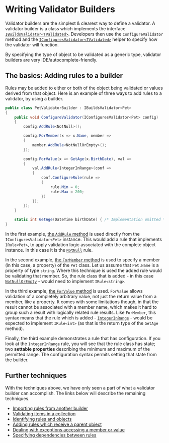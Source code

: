 # Writing Validator Builders

Validator builders are the simplest & clearest way to define a validator.
A validator builder is a class which implements the interface [`IBuildsValidator<TValidated>`].
Developers then use the `ConfigureValidator` method and the [`IConfiguresValidator<TValidated>`] helper to specify how the validator will function.

By specifying the type of object to be validated as a generic type, validator builders are very IDE/autocomplete-friendly.

[`IBuildsValidator<TValidated>`]:xref:CSF.Validation.IBuildsValidator`1
[`IConfiguresValidator<TValidated>`]:xref:CSF.Validation.ValidatorBuilding.IConfiguresValidator`1

## The basics: Adding rules to a builder

Rules may be added to either or both of the object being validated or values derived from that object.
Here is an example of three ways to add rules to a validator, by using a builder.

```csharp
public class PetValidatorBuilder : IBuildsValidator<Pet>
{
    public void ConfigureValidator(IConfiguresValidator<Pet> config)
    {
        config.AddRule<NotNull>();

        config.ForMember(x => x.Name, member =>
        {
            member.AddRule<NotNullOrEmpty>();
        });

        config.ForValue(x => GetAge(x.BirthDate), val =>
        {
            val.AddRule<IntegerInRange>(conf =>
            {
                conf.ConfigureRule(rule =>
                {
                    rule.Min = 0;
                    rule.Max = 200;
                })
            });
        });
    }

    static int GetAge(DateTime birthDate) { /* Implementation omitted */ }
}
```

In the first example, [the `AddRule` method] is used directly from the `IConfiguresValidator<Pet>` instance.
This would add a rule that implements `IRule<Pet>`, to apply validation logic associated with the complete object instance.
In this case it is the [`NotNull`] rule.

In the second example, [the `ForMember` method] is used to specify a member (in this case, a property) of the `Pet` class.
Let us assume that `Pet.Name` is a property of type `string`.
Where this technique is used the added rule would be validating that member.
So, the rule class that is added - in this case [`NotNullOrEmpty`] - would need to implement `IRule<string>`.

In the third example, [the `ForValue` method] is used.
`ForValue` allows validation of a completely arbitrary value, not just the return value from a member, like a property.
It comes with some limitations though, in that the result cannot be associated with a member name, which makes it hard to group such a result with logically related rule results.
Like `ForMember`, this syntax means that the rule which is added - [`IntegerInRange`] - would be expected to implement `IRule<int>` (as that is the return type of the `GetAge` method).

Finally, the third example demonstrates a rule that has configuration.
If you look at the `IntegerInRange` rule, you will see that the rule class has state; two **settable properties** describing the minimum and maximum of the permitted range.
The configuration syntax permits setting that state from the builder.

[the `AddRule` method]:xref:CSF.Validation.ValidatorBuilding.IConfiguresValidator`1.AddRule``1(System.Action{CSF.Validation.ValidatorBuilding.IConfiguresRule{``0}})
[`NotNull`]:xref:CSF.Validation.Rules.NotNull
[the `ForMember` method]:xref:CSF.Validation.ValidatorBuilding.IConfiguresValidator`1.ForMember``1(System.Linq.Expressions.Expression{System.Func{`0,``0}},System.Action{CSF.Validation.ValidatorBuilding.IConfiguresValueAccessor{`0,``0}})
[`NotNullOrEmpty`]:xref:CSF.Validation.Rules.NotNullOrEmpty
[the `ForValue` method]:xref:CSF.Validation.ValidatorBuilding.IConfiguresValidator`1.ForValue``1(System.Func{`0,``0},System.Action{CSF.Validation.ValidatorBuilding.IConfiguresValueAccessor{`0,``0}})
[`IntegerInRange`]:xref:CSF.Validation.Rules.IntegerInRange

## Further techniques

With the techniques above, we have only seen a part of what a validator builder can accomplish.
The links below will describe the remaining techniques.

* [Importing rules from another builder]
* [Validating items in a collection]
* [Identifying rules and objects]
* [Adding rules which receive a parent object]
* [Dealing with exceptions accessing a member or value]
* [Specifying dependencies between rules]

[Importing rules from another builder]:ImportingRules.md
[Validating items in a collection]:ValidatingCollectionItems.md
[Identifying rules and objects]:RuleAndObjectIdentifiers.md
[Adding rules which receive a parent object]:RulesWhichIncludeAParentObject.md
[Dealing with exceptions accessing a member or value]:IgnoreAccessorExceptions.md
[Specifying dependencies between rules]:SpecifyingRuleDependencies.md
